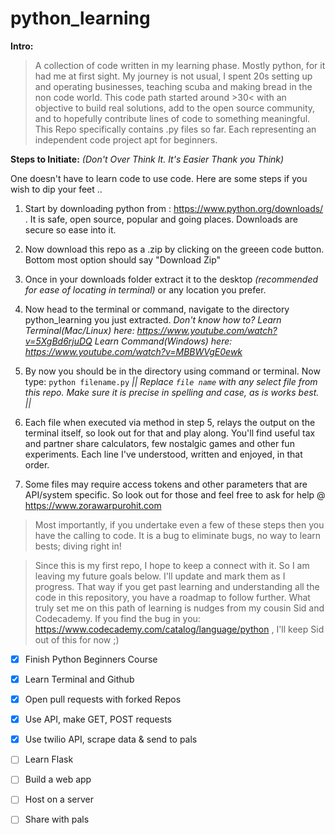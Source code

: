 # python_learning

**Intro:**

> A collection of code written in my learning phase. Mostly python, for it had me at first sight. My journey is not usual, I spent 20s setting up and operating businesses, teaching scuba and making bread in the non code world. 
This code path started around >30< with an objective to build real solutions, add to the open source community, and to hopefully contribute lines of code to something meaningful. This Repo specifically contains .py files so far. Each representing an independent code project apt for beginners. 

**Steps to Initiate:** *(Don't Over Think It. It's Easier Thank you Think)*

One doesn't have to learn code to use code. Here are some steps if you wish to dip your feet ..

1. Start by downloading python from : https://www.python.org/downloads/ . It is safe, open source, popular and going places. Downloads are secure so ease into it. 

2. Now download this repo as a .zip by clicking on the greeen code button. Bottom most option should say "Download Zip"

3. Once in your downloads folder extract it to the desktop *(recommended for ease of locating in terminal)* or any location you prefer. 

4. Now head to the terminal or command, navigate to the directory python_learning you just extracted. *Don't know how to? Learn Terminal(Mac/Linux) here: https://www.youtube.com/watch?v=5XgBd6rjuDQ Learn Command(Windows) here: https://www.youtube.com/watch?v=MBBWVgE0ewk*

5. By now you should be in the directory using command or terminal. Now type: `python filename.py`   *|| Replace `file name` with any select file from this repo. Make sure it is precise in spelling and case, as is works best. ||*

6. Each file when executed via method in step 5, relays the output on the terminal itself, so look out for that and play along. You'll find useful tax and partner share calculators, few nostalgic games and other fun experiments. Each line I've understood, written and enjoyed, in that order. 

7. Some files may require access tokens and other parameters that are API/system specific. So look out for those and feel free to ask for help @ https://www.zorawarpurohit.com

> Most importantly, if you undertake even a few of these steps then you have the calling to code. It is a bug to eliminate bugs, no way to learn bests; diving right in!

> Since this is my first repo, I hope to keep a connect with it. So I am leaving my future goals below.
I'll update and mark them as I progress. That way if you get past learning and understanding all the code in this repository, you have a roadmap to follow further. What truly set me on this path of learning is nudges from my cousin Sid and Codecademy.
If you find the bug in you: https://www.codecademy.com/catalog/language/python , I'll keep Sid out of this for now ;)

- [x] Finish Python Beginners Course
- [x] Learn Terminal and Github
- [x] Open pull requests with forked Repos
- [x] Use API, make GET, POST requests
- [x] Use twilio API, scrape data & send to pals
- [ ] Learn Flask
- [ ] Build a web app
- [ ] Host on a server
- [ ] Share with pals



